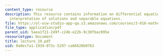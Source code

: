 ```yaml
---
content_type: resource
description: This resource contains information on differential equations, geometrical
  interpretation of solutions and separable equations.
file: https://ol-ocw-studio-app-qa.s3.amazonaws.com/courses/3-016-mathematics-for-materials-scientists-and-engineers-fall-2005/0a0ecfa11939073c5297ca66620b0763_lecture_19.pdf
file_type: application/pdf
parent_uid: 5aea1f21-249f-c24b-e22b-9c38fbac095e
resourcetype: Document
title: lecture_19.pdf
uid: 0a0ecfa1-1939-073c-5297-ca66620b0763
---
```

